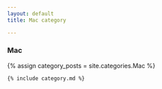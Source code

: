 ```yaml
---
layout: default
title: Mac category

---
```


<div class="cate_cont">
    <h3>Mac</h3>
    {% assign category_posts = site.categories.Mac %}

    {% include category.md %}
</div>
